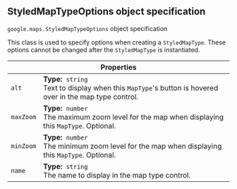 <h2 id="StyledMapTypeOptions"> StyledMapTypeOptions object specification </h2><p>
<code><span itemprop="path">google.maps</span>.<span itemprop="name">StyledMapTypeOptions</span></code>
object specification
</p><p>This class is used to specify options when creating a <code>StyledMapType</code>. These options cannot be changed after the <code>StyledMapType</code> is instantiated.</p><div class="devsite-table-wrapper"><table class="properties responsive" summary="interface StyledMapTypeOptions - Properties">
<thead>
<tr><th colspan="2">Properties</th>
</tr></thead>
<tbody>
<tr>
<td><code><span>alt</span></code></td>
<td><div><strong>Type:</strong>&nbsp; <code>string</code></div>
<div class="desc">Text to display when this <code>MapType</code>'s button is hovered over in the map type control.</div></td>
</tr>
<tr>
<td><code><span>maxZoom</span></code></td>
<td><div><strong>Type:</strong>&nbsp; <code>number</code></div>
<div class="desc">The maximum zoom level for the map when displaying this <code>MapType</code>. Optional.</div></td>
</tr>
<tr>
<td><code><span>minZoom</span></code></td>
<td><div><strong>Type:</strong>&nbsp; <code>number</code></div>
<div class="desc">The minimum zoom level for the map when displaying this <code>MapType</code>. Optional.</div></td>
</tr>
<tr>
<td><code><span>name</span></code></td>
<td><div><strong>Type:</strong>&nbsp; <code>string</code></div>
<div class="desc">The name to display in the map type control.</div></td>
</tr>
</tbody>
</table></div>